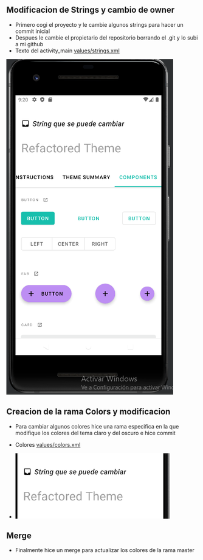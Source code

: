## Modificacion de Strings y cambio de owner
  * Primero cogi el proyecto y le cambie algunos strings para hacer un commit inicial
  * Despues le cambie el propietario del repositorio borrando el .git y lo subi a mi github 
  *  Texto del activity_main [values/strings.xml](https://github.com/ArinoMichi/MaterialPractica/blob/master/app/src/main/res/values/strings.xml)
    
  ![captura_textos](app/src/main/res/drawable/CapturaColores.PNG)
  
## Creacion de la rama Colors y modificacion
  * Para cambiar algunos colores hice una rama especifica en la que modifique los colores del tema claro y del oscuro e hice commit
  * Colores [values/colors.xml](https://github.com/ArinoMichi/MaterialPractica/blob/master/app/src/main/res/values/color.xml)
  
  * ![captura colores](app/src/main/res/drawable/CapturaTexto.PNG)

## Merge
  * Finalmente hice un merge para actualizar los colores de la rama master
